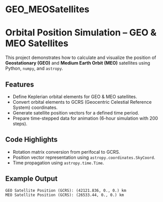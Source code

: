 # GEO_MEOSatellites

# Orbital Position Simulation – GEO & MEO Satellites

This project demonstrates how to calculate and visualize the position of **Geostationary (GEO)** and **Medium Earth Orbit (MEO)** satellites using Python, `numpy`, and `astropy`.

## Features
- Define Keplerian orbital elements for GEO & MEO satellites.
- Convert orbital elements to GCRS (Geocentric Celestial Reference System) coordinates.
- Generate satellite position vectors for a defined time period.
- Prepare time-stepped data for animation (6-hour simulation with 200 steps).

## Code Highlights
- Rotation matrix conversion from perifocal to GCRS.
- Position vector representation using `astropy.coordinates.SkyCoord`.
- Time propagation using `astropy.time.Time`.

## Example Output
```text
GEO Satellite Position (GCRS): (42121.836, 0., 0.) km  
MEO Satellite Position (GCRS): (26533.44, 0., 0.) km  
